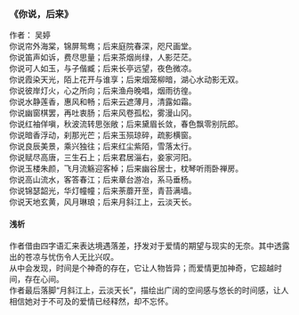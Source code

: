 ### 《你说，后来》
作者： 吴婷  
你说帘外海棠，锦屏鸳鸯；后来庭院春深，咫尺画堂。  
你说笛声如诉，费尽思量；后来茶烟尚绿，人影茫茫。  
你说可人如玉，与子偕臧；后来长亭远望，夜色微凉。  
你说霞染天光，陌上花开与谁享；后来烟笼柳暗，湖心水动影无双。  
你说彼岸灯火，心之所向；后来渔舟晚唱，烟雨彷徨。  
你说水静莲香，惠风和畅；后来云遮薄月，清露如霜。  
你说幽窗棋罢，再吐衷肠；后来风卷孤松，雾漫山冈。  
你说红袖佯嗔，秋波流转思张敞；后来黛眉长敛，春色飘零别阮郎。  
你说暗香浮动，刹那光芒；后来玉殒琼碎，疏影横窗。  
你说良辰美景，乘兴独往；后来红尘紫陌，雪落太行。  
你说赋尽高唐，三生石上；后来君居淄右，妾家河阳。  
你说玉楼朱颜，飞月流觞迎客棹；后来幽谷居士，枕琴听雨卧禅房。  
你说高山流水，客答春江；后来章台游冶，系马垂杨。  
你说锦瑟韶光，华灯幢幢；后来荼蘼开至，青苔满墙。  
你说天地玄黄，风月琳琅；后来月斜江上，云淡天长。  

#### 浅析
作者借由四字语汇来表达境遇落差，抒发对于爱情的期望与现实的无奈。其中透露出的苍凉与忧伤令人无比兴叹。  
从中会发现，时间是个神奇的存在，它让人物皆异；而爱情更加神奇，它超越时间，存在心间。  
作者最后落脚“月斜江上，云淡天长”，描绘出广阔的空间感与悠长的时间感，让人相信她对于不可及的爱情已经释然，却不忘怀。